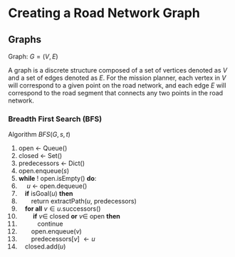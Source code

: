 # Creating a Road Network Graph

## Graphs

Graph: $G=(V,E)$

A graph is a discrete structure composed of a set of vertices denoted as $V$ and a set of edges denoted as $E$. For the mission planner, each vertex in $V$ will correspond to a given point on the road network, and each edge $E$ will correspond to the road segment that connects any two points in the road network.

### Breadth First Search (BFS)

Algorithm $BFS(G,s,t)$

1. open $\leftarrow$ Queue()
2. closed $\leftarrow$ Set()
3. predecessors $\leftarrow$ Dict()
4. open.enqueue($s$)
5. **while** ! open.isEmpty() **do**:
6. &emsp; $u$ $\leftarrow$ open.dequeue()
7. &emsp;**if** isGoal($u$) **then**
8. &emsp;&emsp;return extractPath($u$, predecessors)
9. &emsp;**for all** $v\in u$.successors()
10. &emsp;&emsp; **if** $v \in$  closed **or** $v \in$ open **then**
11. &emsp;&emsp;&emsp;continue
12. &emsp;&emsp;open.enqueue($v$)
13. &emsp;&emsp;predecessors[$v]$ $\leftarrow u$
14. &emsp;closed.add($u$)
